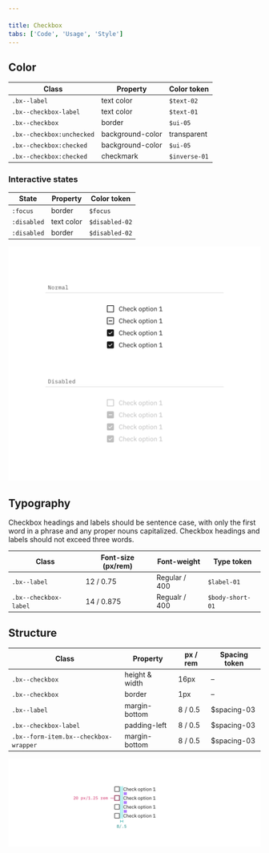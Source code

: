 ```yaml
---

title: Checkbox
tabs: ['Code', 'Usage', 'Style']
---
```


## Color

| Class                         | Property         | Color token |
| ----------------------------- | ---------------- | ----------- |
| `.bx--label`                  | text color       | `$text-02 `   |
| `.bx--checkbox-label`         | text color       | `$text-01`    |
| `.bx--checkbox`               | border           | `$ui-05`      |
| `.bx--checkbox:unchecked`     | background-color | transparent |
| `.bx--checkbox:checked`       | background-color | `$ui-05`      |
| `.bx--checkbox:checked`       | checkmark        | `$inverse-01` |

### Interactive states
| State                         | Property         | Color token |
| ----------------------------- | ---------------- | ----------- |
| `:focus`                      | border           | `$focus `     |
| `:disabled`                   | text color       | `$disabled-02` |
| `:disabled`                   | border           | `$disabled-02` |


<image-component  caption="Disabled and normal checkbox states" fixed="default">

![Disabled and normal checkbox states](images/checkbox-style-1.png)

</image-component>

## Typography

Checkbox headings and labels should be sentence case, with only the first word in a phrase and any proper nouns capitalized. Checkbox headings and labels should not exceed three words.

| Class                 | Font-size (px/rem) | Font-weight    | Type token       |
| --------------------- | ------------------ | -------------- | ---------------- |
| `.bx--label`          | 12 / 0.75          | Regular / 400  | `$label-01`      |
| `.bx--checkbox-label` | 14 / 0.875         | Regualr / 400  | `$body-short-01` |

## Structure

| Class                                 | Property       | px / rem  | Spacing token |
| ------------------------------------- | -------------- | --------- | ------------- |
| `.bx--checkbox`                       | height & width | 16px      | –             |
| `.bx--checkbox`                       | border         | 1px       | –             |
| `.bx--label`                          | margin-bottom  | 8 / 0.5   | $spacing-03   |
| `.bx--checkbox-label`                 | padding-left   | 8 / 0.5   | $spacing-03   |
| `.bx--form-item.bx--checkbox-wrapper` | margin-bottom  | 8 / 0.5   | $spacing-03   |

<image-component fixed="default" caption="Structure and spacing measurements for checkbox | px / rem">

![Structure and spacing measurements for checkbox](images/checkbox-style-3.png)

</image-component>

